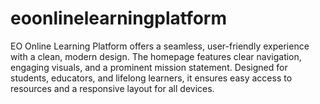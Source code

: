 # eoonlinelearningplatform
EO Online Learning Platform offers a seamless, user-friendly experience with a clean, modern design. The homepage features clear navigation, engaging visuals, and a prominent mission statement. Designed for students, educators, and lifelong learners, it ensures easy access to resources and a responsive layout for all devices.
